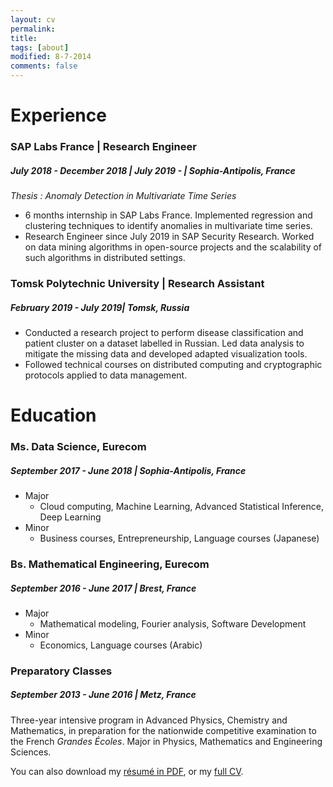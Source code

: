 ```yaml
---
layout: cv
permalink:
title:
tags: [about]
modified: 8-7-2014
comments: false
---
```


# Experience

### SAP Labs France | Research Engineer
##### July 2018 - December 2018 | July 2019 - | Sophia-Antipolis, France
*Thesis : Anomaly Detection in Multivariate Time Series*
* 6 months internship in SAP Labs France. Implemented regression and clustering techniques to identify anomalies in multivariate time series.
* Research Engineer since July 2019 in SAP Security Research. Worked on data mining algorithms in open-source projects and the scalability of such algorithms in distributed settings.

### Tomsk Polytechnic University | Research Assistant
##### February 2019 - July 2019| Tomsk, Russia
* Conducted a research project to perform disease classification and patient cluster on a dataset labelled in Russian. Led data analysis to mitigate the missing data and developed adapted visualization tools.
* Followed technical courses on distributed computing and cryptographic protocols applied to data management.

# Education

### Ms. Data Science, Eurecom
##### September 2017 - June 2018 | Sophia-Antipolis, France
* Major
    * Cloud computing, Machine Learning, Advanced Statistical Inference, Deep Learning
* Minor
    * Business courses, Entrepreneurship, Language courses (Japanese)

### Bs. Mathematical Engineering, Eurecom
##### September 2016 - June 2017 | Brest, France
* Major
    * Mathematical modeling, Fourier analysis, Software Development
* Minor
    * Economics, Language courses (Arabic)

### Preparatory Classes
##### September 2013 - June 2016 | Metz, France
Three-year intensive program in Advanced Physics, Chemistry and Mathematics, in preparation for the nationwide competitive examination to the French *Grandes Écoles*. Major in Physics, Mathematics and Engineering Sciences.


You can also download my [résumé in PDF](https://www.dropbox.com/s/mfal5tp0q3gnr5t/Resume-PontTuset.pdf?dl=0), or my [full CV](https://www.dropbox.com/s/zwdw1jfsc0eech3/CV-PontTuset.pdf?dl=0).

